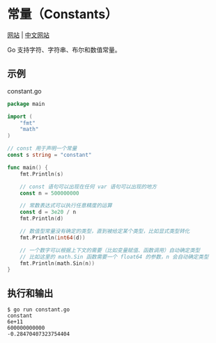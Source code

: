# 常量（Constants）

[网站](https://gobyexample.com/constants) | [中文网站](https://gobyexample-cn.github.io/constants)

Go 支持字符、字符串、布尔和数值常量。

## 示例

constant.go

```go
package main

import (
	"fmt"
	"math"
)

// const 用于声明一个常量
const s string = "constant"

func main() {
	fmt.Println(s)

	// const 语句可以出现在任何 var 语句可以出现的地方
	const n = 500000000

	// 常数表达式可以执行任意精度的运算
	const d = 3e20 / n
	fmt.Println(d)

	// 数值型常量没有确定的类型，直到被给定某个类型，比如显式类型转化
	fmt.Println(int64(d))

	// 一个数字可以根据上下文的需要（比如变量赋值、函数调用）自动确定类型
	// 比如这里的 math.Sin 函数需要一个 float64 的参数，n 会自动确定类型
	fmt.Println(math.Sin(n))
}
```

## 执行和输出

```
$ go run constant.go
constant
6e+11
600000000000
-0.28470407323754404
```
